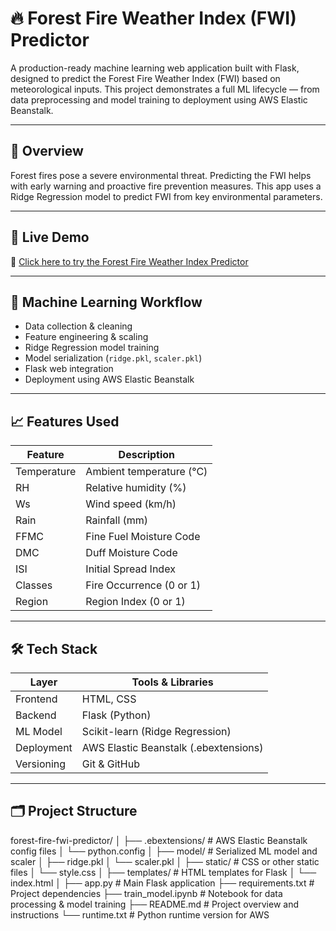 # 🔥 Forest Fire Weather Index (FWI) Predictor

A production-ready machine learning web application built with Flask, designed to predict the Forest Fire Weather Index (FWI) based on meteorological inputs. This project demonstrates a full ML lifecycle — from data preprocessing and model training to deployment using AWS Elastic Beanstalk.

---

## 📌 Overview

Forest fires pose a severe environmental threat. Predicting the FWI helps with early warning and proactive fire prevention measures. This app uses a Ridge Regression model to predict FWI from key environmental parameters.

---

## 🚀 Live Demo

🔗 [Click here to try the Forest Fire Weather Index Predictor](http://testforestfires-env-1.eba-wapp9iuf.ap-south-1.elasticbeanstalk.com/)

---

## 🧠 Machine Learning Workflow

- Data collection & cleaning
- Feature engineering & scaling
- Ridge Regression model training
- Model serialization (`ridge.pkl`, `scaler.pkl`)
- Flask web integration
- Deployment using AWS Elastic Beanstalk

---

## 📈 Features Used

| Feature     | Description                       |
|-------------|-----------------------------------|
| Temperature | Ambient temperature (°C)          |
| RH          | Relative humidity (%)             |
| Ws          | Wind speed (km/h)                 |
| Rain        | Rainfall (mm)                     |
| FFMC        | Fine Fuel Moisture Code           |
| DMC         | Duff Moisture Code                |
| ISI         | Initial Spread Index              |
| Classes     | Fire Occurrence (0 or 1)          |
| Region      | Region Index (0 or 1)             |

---

## 🛠 Tech Stack

| Layer       | Tools & Libraries                  |
|-------------|------------------------------------|
| Frontend    | HTML, CSS                          |
| Backend     | Flask (Python)                     |
| ML Model    | Scikit-learn (Ridge Regression)    |
| Deployment  | AWS Elastic Beanstalk (.ebextensions) |
| Versioning  | Git & GitHub                       |

---

## 🗂 Project Structure
forest-fire-fwi-predictor/
│
├── .ebextensions/           # AWS Elastic Beanstalk config files
│   └── python.config
│
├── model/                   # Serialized ML model and scaler
│   ├── ridge.pkl
│   └── scaler.pkl
│
├── static/                  # CSS or other static files
│   └── style.css
│
├── templates/               # HTML templates for Flask
│   └── index.html
│
├── app.py                   # Main Flask application
├── requirements.txt         # Project dependencies
├── train_model.ipynb        # Notebook for data processing & model training
├── README.md                # Project overview and instructions
└── runtime.txt              # Python runtime version for AWS

